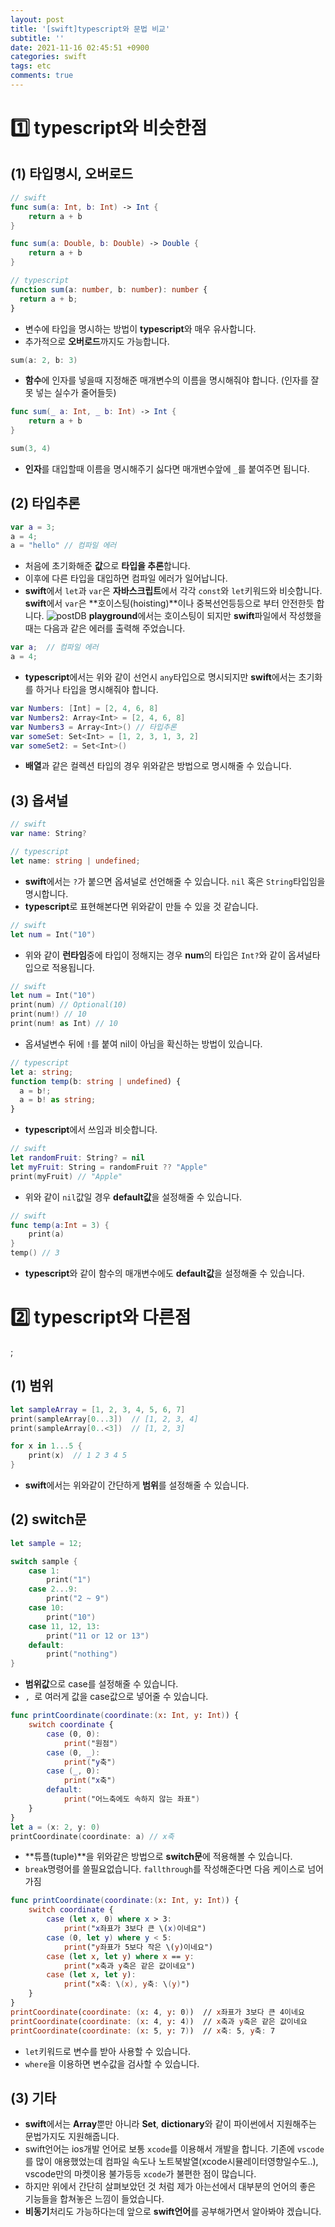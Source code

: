 ```yaml
---
layout: post
title: '[swift]typescript와 문법 비교'
subtitle: ''
date: 2021-11-16 02:45:51 +0900
categories: swift
tags: etc
comments: true
---
```


<h1>1️⃣ typescript와 비슷한점</h1>
<h2 class="ksubsubject">(1) 타입명시, 오버로드</h2>

```swift
// swift
func sum(a: Int, b: Int) -> Int {
    return a + b
}

func sum(a: Double, b: Double) -> Double {
    return a + b
}
```

```typescript
// typescript
function sum(a: number, b: number): number {
  return a + b;
}
```

- 변수에 타입을 명시하는 방법이 <b class="blue">typescript</b>와 매우 유사합니다.
- 추가적으로 <b class="purple">오버로드</b>까지도 가능합니다.

```swift
sum(a: 2, b: 3)
```

- **함수**에 인자를 넣을때 지정해준 매개변수의 이름을 명시해줘야 합니다. (인자를 잘못 넣는 실수가 줄어들듯)

```swift
func sum(_ a: Int, _ b: Int) -> Int {
    return a + b
}

sum(3, 4)
```

- **인자**를 대입할때 이름을 명시해주기 싫다면 매개변수앞에 `_`를 붙여주면 됩니다.

<kline></kline>

<h2 class="ksubsubject">(2) 타입추론</h2>

```swift
var a = 3;
a = 4;
a = "hello" // 컴파일 에러
```

- 처음에 초기화해준 **값**으로 **타입을 추론**합니다.
- 이후에 다른 타입을 대입하면 컴파일 에러가 일어납니다.
- **swift**에서 `let`과 `var`은 **자바스크립트**에서 각각 `const`와 `let`키워드와 비슷합니다. **swift**에서 `var`은 **호이스팅(hoisting)**이나 중복선언등등으로 부터 안전한듯 합니다.
  <img src="/assets/img/swift/basic/1.png" alt="postDB">
  **playground**에서는 호이스팅이 되지만 <b class="brown">swift</b>파일에서 작성했을때는 다음과 같은 에러를 출력해 주었습니다.

```swift
var a;  // 컴파일 에러
a = 4;
```

- <b class="blue">typescript</b>에서는 위와 같이 선언시 `any`타입으로 명시되지만 **swift**에서는 초기화를 하거나 타입을 명시해줘야 합니다.

```swift
var Numbers: [Int] = [2, 4, 6, 8]
var Numbers2: Array<Int> = [2, 4, 6, 8]
var Numbers3 = Array<Int>() // 타입추론
var someSet: Set<Int> = [1, 2, 3, 1, 3, 2]
var someSet2: = Set<Int>()
```

- **배열**과 같은 컬렉션 타입의 경우 위와같은 방법으로 명시해줄 수 있습니다.

<kline></kline>

<h2 class="ksubsubject">(3) 옵셔널</h2>

```swift
// swift
var name: String?
```

```typescript
// typescript
let name: string | undefined;
```

- **swift**에서는 `?`가 붙으면 옵셔널로 선언해줄 수 있습니다. `nil` 혹은 `String`타입임을 명시합니다.
- **typescript**로 표현해본다면 위와같이 만들 수 있을 것 같습니다.

```swift
// swift
let num = Int("10")
```

- 위와 같이 <b class="green">런타임</b>중에 타입이 정해지는 경우 **num**의 타입은 `Int?`와 같이 옵셔널타입으로 적용됩니다.

```swift
// swift
let num = Int("10")
print(num) // Optional(10)
print(num!) // 10
print(num! as Int) // 10
```

- 옵셔널변수 뒤에 `!`를 붙여 <rd>nil</rd>이 아님을 확신하는 방법이 있습니다.

```typescript
// typescript
let a: string;
function temp(b: string | undefined) {
  a = b!;
  a = b! as string;
}
```

- **typescript**에서 쓰임과 비슷합니다.

```swift
// swift
let randomFruit: String? = nil
let myFruit: String = randomFruit ?? "Apple"
print(myFruit) // "Apple"
```

- 위와 같이 `nil`값일 경우 **default값**을 설정해줄 수 있습니다.

```swift
// swift
func temp(a:Int = 3) {
    print(a)
}
temp() // 3
```

- **typescript**와 같이 함수의 매개변수에도 **default값**을 설정해줄 수 있습니다.

<h1 class="ksubject">2️⃣ typescript와 다른점</h1>;

<h2 class="ksubsubject">(1) 범위</h2>

```swift
let sampleArray = [1, 2, 3, 4, 5, 6, 7]
print(sampleArray[0...3])  // [1, 2, 3, 4]
print(sampleArray[0..<3])  // [1, 2, 3]

for x in 1...5 {
    print(x)  // 1 2 3 4 5
}
```

- **swift**에서는 위와같이 간단하게 <b class="brown">범위</b>를 설정해줄 수 있습니다.

<h2 class="ksubsubject">(2) switch문</h2>

```swift
let sample = 12;

switch sample {
	case 1:
		print("1")
	case 2...9:
		print("2 ~ 9")
	case 10:
		print("10")
	case 11, 12, 13:
		print("11 or 12 or 13")
	default:
		print("nothing")
}
```

- **범위값**으로 case를 설정해줄 수 있습니다.
- `, `로 여러게 값을 case값으로 넣어줄 수 있습니다.

```swift
func printCoordinate(coordinate:(x: Int, y: Int)) {
	switch coordinate {
		case (0, 0):
			print("원점")
		case (0, _):
			print("y축")
		case (_, 0):
			print("x축")
		default:
			print("어느축에도 속하지 않는 좌표")
	}
}
let a = (x: 2, y: 0)
printCoordinate(coordinate: a) // x축
```

- **튜플(tuple)**을 위와같은 방법으로 **switch문**에 적용해볼 수 있습니다.
- `break`명령어를 쓸필요없습니다. `fallthrough`를 작성해준다면 다음 케이스로 넘어가짐

```swift
func printCoordinate(coordinate:(x: Int, y: Int)) {
    switch coordinate {
        case (let x, 0) where x > 3:
            print("x좌표가 3보다 큰 \(x)이네요")
        case (0, let y) where y < 5:
            print("y좌표가 5보다 작은 \(y)이네요")
        case (let x, let y) where x == y:
            print("x축과 y축은 같은 값이네요")
        case (let x, let y):
            print("x축: \(x), y축: \(y)")
    }
}
printCoordinate(coordinate: (x: 4, y: 0))  // x좌표가 3보다 큰 4이네요
printCoordinate(coordinate: (x: 4, y: 4))  // x축과 y축은 같은 값이네요
printCoordinate(coordinate: (x: 5, y: 7))  // x축: 5, y축: 7
```

- `let`키워드로 변수를 받아 사용할 수 있습니다.
- `where`을 이용하면 변수값을 검사할 수 있습니다.

<h2 class="ksubsubject">(3) 기타</h2>

- **swift**에서는 **Array**뿐만 아니라 **Set**, **dictionary**와 같이 파이썬에서 지원해주는 문법가지도 지원해줍니다.
- swift언어는 ios개발 언어로 보통 `xcode`를 이용해서 개발을 합니다. 기존에 `vscode`를 많이 애용했었는데 컴파일 속도나 노트북발열(xcode시뮬레이터영향일수도..), vscode만의 마켓이용 불가등등 `xcode`가 불편한 점이 많습니다.
- 하지만 위에서 간단히 살펴보았던 것 처럼 제가 아는선에서 대부분의 언어의 좋은 기능들을 합쳐놓은 느낌이 들었습니다.
- **비동기**처리도 가능하다는데 앞으로 **swift언어**를 공부해가면서 알아봐야 겠습니다.
